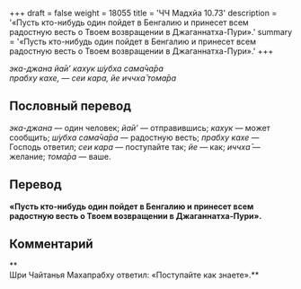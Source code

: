 +++
draft = false
weight = 18055
title = 'ЧЧ Мадхйа 10.73'
description = '«Пусть кто-нибудь один пойдет в Бенгалию и принесет всем радостную весть о Твоем возвращении в Джаганнатха-Пури».'
summary = '«Пусть кто-нибудь один пойдет в Бенгалию и принесет всем радостную весть о Твоем возвращении в Джаганнатха-Пури».'
+++

_эка-джана йа̄и’ кахук ш́убха сама̄ча̄ра  
прабху кахе, — сеи кара, йе иччха̄ тома̄ра_

## Пословный перевод

_эка_\-_джана_ — один человек; _йа̄и’_ — отправившись; _кахук_ — может сообщить; _ш́убха_ _сама̄ча̄ра_ — радостную весть; _прабху_ _кахе_ — Господь ответил; _сеи_ _кара_ — поступайте так; _йе_ — как; _иччха̄_ — желание; _тома̄ра_ — ваше.

## Перевод

**«Пусть кто-нибудь один пойдет в Бенгалию и принесет всем радостную весть о Твоем возвращении в Джаганнатха-Пури».**

## Комментарий

**  
Шри Чайтанья Махапрабху ответил: «Поступайте как знаете».**
